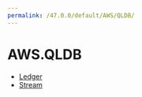 ```yaml
---
permalink: /47.0.0/default/AWS/QLDB/
---
```


# AWS.QLDB



* [Ledger](Ledger.md)
* [Stream](Stream.md)